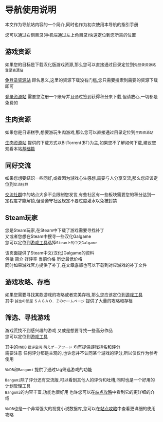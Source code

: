 # 导航使用说明

本文作为导航站内容的一个简介,同时也作为初次使用本导航的指引手册

您可以通过右侧目录(手机端通过左上角目录)快速定位到您所需的位置

## 游戏资源
如果您的目标是下载汉化版游戏资源,那么您可以直接通过目录定位到`免登录资源站` `登录资源站`

[免登录资源站](/nav/#免登录资源站) 顾名思义,这里的资源下载没有门槛,您只需要搜索到需要的资源下载即可

[登录资源站](/nav/#登录资源站) 需要您注册一个账号并且通过签到获得积分来下载,但请放心,一切都是免费的

## 生肉资源
如果您是日语糕手,想要游玩生肉游戏,那么您可以直接通过目录定位到`生肉资源站`

[生肉资源站](/nav/#生肉资源站) 提供的下载方式以BitTorrent(BT)为主,如果您不了解如何下载,建议您观看本站[基础篇](/basic/first)

## 同好交流
如果您想要结识一些同好,或者因为游戏心生感想,需要与人分享交流,那么您应该定位到`交流社群`

[交流社群](/nav/#交流社群)中的站点大多不会限制您发言,有些社区有一些板块需要您的积分达到一定程度才能解锁,但请遵守社区规定不要过度灌水以免被封禁

## Steam玩家
您是Steam玩家,在Steam中下载了游戏需要寻找补丁  
又或者您想在Steam中搜寻一些汉化Galgame  
您可以定位到[游戏工具](/nav/#游戏工具)选择`Steam上的中文Galgame`

该页面提供了Steam中文(汉化)Galgame的资料  
包括 简介 好评率 当前价格 历史最低价格  
同时如果游戏官方提供了补丁,在文章底部也可以下载到对应游戏的补丁文件

## 游戏攻略、存档
如果您需要寻找某款游戏的攻略或者完美存档,那么您应该定位到[游戏工具](/nav/#游戏工具)  
其中 `誠也の部屋` `ＳＡＧＡＯ．Ｚのホームページ` 提供了大量的攻略和存档


## 筛选、寻找游戏
游戏荒找不到感兴趣的游戏 又或是想要寻找一些高分作品  
您可以定位到[游戏工具](/nav/#游戏工具)  

其中的`VNDB` `批评空间` `萌えゲーアワード` 均有提供游戏排名和评分  
需要注意 任何评分都是主观的,也许您并不认同某个游戏的评分,所以仅仅作为参考使用

`VNDB`和`Bangumi` 提供了通过tag筛选游戏的功能

`Bangumi`除了评分还有交流版,可以看到其他人的评价和吐槽,同时也是一个好用的计划管理工具  
`Bangumi`的内容丰富,功能也很好用 也许您可以在[站点攻略](/site/bangumi)中看到它的更详细的介绍

`VNDB`也是一个非常强大的视觉小说数据库,您可以在[站点攻略](/site/VNDB)中查看更详细的使用攻略
